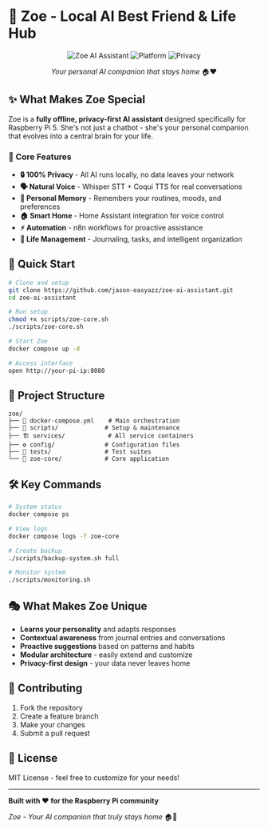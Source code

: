 # 🤖 Zoe - Local AI Best Friend & Life Hub

<div align="center">

![Zoe AI Assistant](https://img.shields.io/badge/Zoe-AI%20Assistant-blue?style=for-the-badge&logo=robot)
![Platform](https://img.shields.io/badge/Platform-Raspberry%20Pi%205-red?style=for-the-badge&logo=raspberry-pi)
![Privacy](https://img.shields.io/badge/Privacy-100%25%20Offline-green?style=for-the-badge&logo=shield)

*Your personal AI companion that stays home* 🏠❤️

</div>

## ✨ What Makes Zoe Special

Zoe is a **fully offline, privacy-first AI assistant** designed specifically for Raspberry Pi 5. She's not just a chatbot - she's your personal companion that evolves into a central brain for your life.

### 🎯 Core Features

- **🔒 100% Privacy** - All AI runs locally, no data leaves your network
- **🗣️ Natural Voice** - Whisper STT + Coqui TTS for real conversations  
- **🧠 Personal Memory** - Remembers your routines, moods, and preferences
- **🏠 Smart Home** - Home Assistant integration for voice control
- **⚡ Automation** - n8n workflows for proactive assistance
- **📝 Life Management** - Journaling, tasks, and intelligent organization

## 🚀 Quick Start

```bash
# Clone and setup
git clone https://github.com/jason-easyazz/zoe-ai-assistant.git
cd zoe-ai-assistant

# Run setup
chmod +x scripts/zoe-core.sh
./scripts/zoe-core.sh

# Start Zoe
docker compose up -d

# Access interface
open http://your-pi-ip:8080
```

## 📁 Project Structure

```
zoe/
├── 🐳 docker-compose.yml    # Main orchestration
├── 🔧 scripts/             # Setup & maintenance
├── 🏗️ services/            # All service containers
├── ⚙️ config/              # Configuration files
├── 🧪 tests/               # Test suites
└── 🧠 zoe-core/            # Core application
```

## 🛠️ Key Commands

```bash
# System status
docker compose ps

# View logs
docker compose logs -f zoe-core

# Create backup
./scripts/backup-system.sh full

# Monitor system
./scripts/monitoring.sh
```

## 🎭 What Makes Zoe Unique

- **Learns your personality** and adapts responses
- **Contextual awareness** from journal entries and conversations
- **Proactive suggestions** based on patterns and habits
- **Modular architecture** - easily extend and customize
- **Privacy-first design** - your data never leaves home

## 🤝 Contributing

1. Fork the repository
2. Create a feature branch
3. Make your changes
4. Submit a pull request

## 📄 License

MIT License - feel free to customize for your needs!

---

**Built with ❤️ for the Raspberry Pi community**

*Zoe - Your AI companion that truly stays home* 🏠🤖
